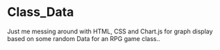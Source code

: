 # Class_Data
 Just me messing around with HTML, CSS and Chart.js for graph display based on some random Data for an RPG game class..
